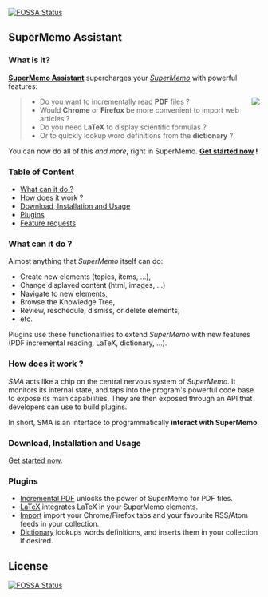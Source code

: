 [![FOSSA Status](https://app.fossa.io/api/projects/git%2Bgithub.com%2Fsupermemo%2FSuperMemoAssistant.svg?type=shield)](https://app.fossa.io/projects/git%2Bgithub.com%2Fsupermemo%2FSuperMemoAssistant?ref=badge_shield)

## SuperMemo Assistant

### What is it?

**[SuperMemo Assistant](https://www.supermemo.wiki/sma/)** supercharges your [*SuperMemo*](https://super-memo.com/supermemo18.html) with powerful features:

<img src="https://www.supermemo.wiki/sma/content/images/icons/robot-128.png" align="right" />

> - Do you want to incrementally read <strong>PDF</strong> files ?
> - Would <strong>Chrome</strong> or <strong>Firefox</strong> be more convenient to import web articles ?
> - Do you need **LaTeX** to display scientific formulas ?
> - Or to quickly lookup word definitions from the **dictionary** ?

You can now do all of this *and more*, right in SuperMemo. **[Get started now](https://www.supermemo.wiki/sma/) !**

### Table of Content
- [What can it do ?](#what-can-it-do-)
- [How does it work ?](#how-does-it-work-)
- [Download, Installation and Usage](#download-installation-and-usage)
- [Plugins](#plugins)
- [Feature requests](#feature-requests)

### What can it do ?

Almost anything that *SuperMemo* itself can do:
- Create new elements (topics, items, ...),
- Change displayed content (html, images, ...)
- Navigate to new elements,
- Browse the Knowledge Tree,
- Review, reschedule, dismiss, or delete elements,
- etc.

Plugins use these functionalities to extend *SuperMemo* with new features (PDF incremental reading, LaTeX, dictionary, ...).

### How does it work ?

*SMA* acts like a chip on the central nervous system of *SuperMemo*. It monitors its internal state, and taps into the program's powerful code base to expose its main capabilities. They are then exposed through an API that developers can use to build plugins.

In short, SMA is an interface to programmatically **interact with SuperMemo**.

### Download, Installation and Usage

[Get started now](https://www.supermemo.wiki/sma/).

### Plugins

- [Incremental PDF](https://github.com/supermemo/SuperMemoAssistant.Plugins.PDF) unlocks the power of SuperMemo for PDF files.
- [LaTeX](https://github.com/supermemo/SuperMemoAssistant.Plugins.LateX) integrates LaTeX in your SuperMemo elements.
- [Import](https://github.com/supermemo/SuperMemoAssistant.Plugins.Import) import your Chrome/Firefox tabs and your favourite RSS/Atom feeds in your collection.
- [Dictionary](https://github.com/supermemo/SuperMemoAssistant.Plugins.Dictionary) lookups words definitions, and inserts them in your collection if desired.

## License
[![FOSSA Status](https://app.fossa.io/api/projects/git%2Bgithub.com%2Fsupermemo%2FSuperMemoAssistant.svg?type=large)](https://app.fossa.io/projects/git%2Bgithub.com%2Fsupermemo%2FSuperMemoAssistant?ref=badge_large)
